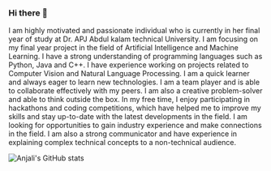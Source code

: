 ### Hi there 👋

I am highly motivated and passionate individual who is currently in her final year of study at Dr. APJ Abdul kalam technical University. I am focusing on my final year project in the field of Artificial Intelligence and Machine Learning. I have a strong understanding of programming languages such as Python, Java and C++. I have experience working on projects related to Computer Vision and Natural Language Processing. I am a quick learner and always eager to learn new technologies. I am a team player and is able to collaborate effectively with my peers. I am also a creative problem-solver and able to think outside the box. In my free time, I enjoy participating in hackathons and coding competitions, which have helped me to improve my skills and stay up-to-date with the latest developments in the field. I am looking for opportunities to gain industry experience and make connections in the field. I am also a strong communicator and have experience in explaining complex technical concepts to a non-technical audience.


![Anjali's GitHub stats](https://github-readme-stats.vercel.app/api?username=helloanjaliga&hide=contribs,prs)


<!--
**helloanjalig/helloanjalig** is a ✨ _special_ ✨ repository because its `README.md` (this file) appears on your GitHub profile.

Here are some ideas to get you started:

- 🔭 I’m currently working on ...
- 🌱 I’m currently learning ...
- 👯 I’m looking to collaborate on ...
- 🤔 I’m looking for help with ...
- 💬 Ask me about ...
- 📫 How to reach me: ...
- 😄 Pronouns: ...
- ⚡ Fun fact: ...
-->
